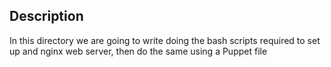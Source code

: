 ## Description
In this directory we are going to write doing the bash scripts required to set up and nginx web server, then do the same using a Puppet file